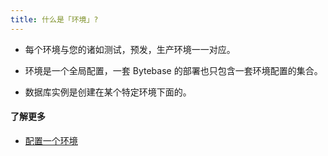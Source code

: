 ```yaml
---
title: 什么是「环境」?
---
```


- 每个环境与您的诸如测试，预发，生产环境一一对应。

- 环境是一个全局配置，一套 Bytebase 的部署也只包含一套环境配置的集合。

- 数据库实例是创建在某个特定环境下面的。

#### 了解更多

- [配置一个环境](https://www.bytebase.com/docs/get-started/configure-workspace/set-up-environments)